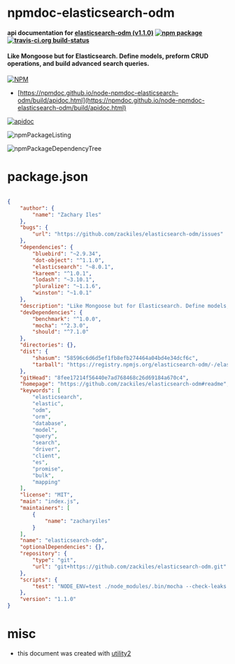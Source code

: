 # npmdoc-elasticsearch-odm

#### api documentation for  [elasticsearch-odm (v1.1.0)](https://github.com/zackiles/elasticsearch-odm#readme)  [![npm package](https://img.shields.io/npm/v/npmdoc-elasticsearch-odm.svg?style=flat-square)](https://www.npmjs.org/package/npmdoc-elasticsearch-odm) [![travis-ci.org build-status](https://api.travis-ci.org/npmdoc/node-npmdoc-elasticsearch-odm.svg)](https://travis-ci.org/npmdoc/node-npmdoc-elasticsearch-odm)

#### Like Mongoose but for Elasticsearch. Define models, preform CRUD operations, and build advanced search queries.

[![NPM](https://nodei.co/npm/elasticsearch-odm.png?downloads=true&downloadRank=true&stars=true)](https://www.npmjs.com/package/elasticsearch-odm)

- [https://npmdoc.github.io/node-npmdoc-elasticsearch-odm/build/apidoc.html](https://npmdoc.github.io/node-npmdoc-elasticsearch-odm/build/apidoc.html)

[![apidoc](https://npmdoc.github.io/node-npmdoc-elasticsearch-odm/build/screenCapture.buildCi.browser.%252Ftmp%252Fbuild%252Fapidoc.html.png)](https://npmdoc.github.io/node-npmdoc-elasticsearch-odm/build/apidoc.html)

![npmPackageListing](https://npmdoc.github.io/node-npmdoc-elasticsearch-odm/build/screenCapture.npmPackageListing.svg)

![npmPackageDependencyTree](https://npmdoc.github.io/node-npmdoc-elasticsearch-odm/build/screenCapture.npmPackageDependencyTree.svg)



# package.json

```json

{
    "author": {
        "name": "Zachary Iles"
    },
    "bugs": {
        "url": "https://github.com/zackiles/elasticsearch-odm/issues"
    },
    "dependencies": {
        "bluebird": "~2.9.34",
        "dot-object": "^1.1.0",
        "elasticsearch": "~8.0.1",
        "kareem": "^1.0.1",
        "lodash": "~3.10.1",
        "pluralize": "~1.1.6",
        "winston": "~1.0.1"
    },
    "description": "Like Mongoose but for Elasticsearch. Define models, preform CRUD operations, and build advanced search queries.",
    "devDependencies": {
        "benchmark": "^1.0.0",
        "mocha": "^2.3.0",
        "should": "^7.1.0"
    },
    "directories": {},
    "dist": {
        "shasum": "58596c6d6d5ef1fb8efb274464a04bd4e34dcf6c",
        "tarball": "https://registry.npmjs.org/elasticsearch-odm/-/elasticsearch-odm-1.1.0.tgz"
    },
    "gitHead": "8fee17214f56440e7ad768468c26d69184a670c4",
    "homepage": "https://github.com/zackiles/elasticsearch-odm#readme",
    "keywords": [
        "elasticsearch",
        "elastic",
        "odm",
        "orm",
        "database",
        "model",
        "query",
        "search",
        "driver",
        "client",
        "es",
        "promise",
        "bulk",
        "mapping"
    ],
    "license": "MIT",
    "main": "index.js",
    "maintainers": [
        {
            "name": "zacharyiles"
        }
    ],
    "name": "elasticsearch-odm",
    "optionalDependencies": {},
    "repository": {
        "type": "git",
        "url": "git+https://github.com/zackiles/elasticsearch-odm.git"
    },
    "scripts": {
        "test": "NODE_ENV=test ./node_modules/.bin/mocha --check-leaks ./tests/**.js"
    },
    "version": "1.1.0"
}
```



# misc
- this document was created with [utility2](https://github.com/kaizhu256/node-utility2)
